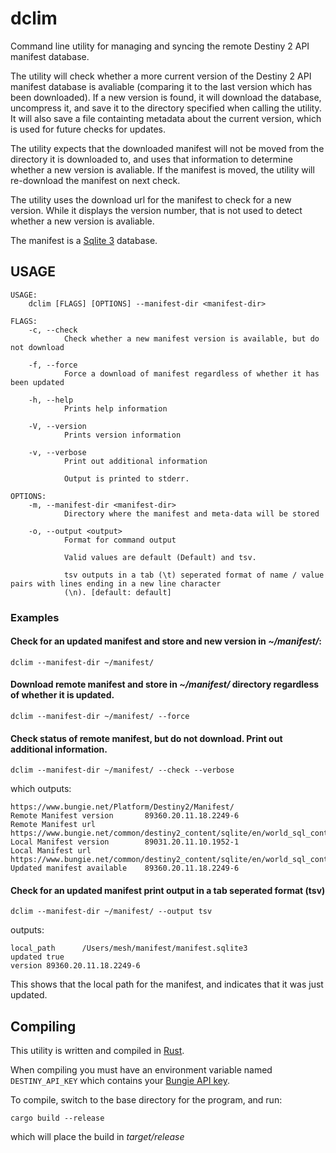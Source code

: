 # dclim

Command line utility for managing and syncing the remote Destiny 2 API manifest database.

The utility will check whether a more current version of the Destiny 2 API manifest database is avaliable (comparing it to the last version which has been downloaded). If a new version is found, it will download the database, uncompress it, and save it to the directory specified when calling the utility. It will also save a file containting metadata about the current version, which is used for future checks for updates.

The utility expects that the downloaded manifest will not be moved from the directory it is downloaded to, and uses that information to determine whether a new version is avaliable. If the manifest is moved, the utility will re-download the manifest on next check.

The utility uses the download url for the manifest to check for a new version. While it displays the version number, that is not used to detect whether a new version is avaliable.

The manifest is a [Sqlite 3](https://www.sqlite.org/index.html) database.

## USAGE
```
USAGE:
    dclim [FLAGS] [OPTIONS] --manifest-dir <manifest-dir>

FLAGS:
    -c, --check      
            Check whether a new manifest version is available, but do not download

    -f, --force      
            Force a download of manifest regardless of whether it has been updated

    -h, --help       
            Prints help information

    -V, --version    
            Prints version information

    -v, --verbose    
            Print out additional information
            
            Output is printed to stderr.

OPTIONS:
    -m, --manifest-dir <manifest-dir>    
            Directory where the manifest and meta-data will be stored

    -o, --output <output>                
            Format for command output
            
            Valid values are default (Default) and tsv.
            
            tsv outputs in a tab (\t) seperated format of name / value pairs with lines ending in a new line character
            (\n). [default: default]
```

### Examples

#### Check for an updated manifest and store and new version in *~/manifest/*:
```
dclim --manifest-dir ~/manifest/
```

#### Download remote manifest and store in *~/manifest/* directory regardless of whether it is updated.
```
dclim --manifest-dir ~/manifest/ --force
```

#### Check status of remote manifest, but do not download. Print out additional information.
```
dclim --manifest-dir ~/manifest/ --check --verbose
```

which outputs:

```
https://www.bungie.net/Platform/Destiny2/Manifest/
Remote Manifest version       89360.20.11.18.2249-6
Remote Manifest url           https://www.bungie.net/common/destiny2_content/sqlite/en/world_sql_content_df27bd2a2e07a18c6f4b53c68449afd4.content
Local Manifest version        89031.20.11.10.1952-1
Local Manifest url            https://www.bungie.net/common/destiny2_content/sqlite/en/world_sql_content_43b136a4cf20d3fe266da21319600a31.content
Updated manifest available    89360.20.11.18.2249-6
```

#### Check for an updated manifest print output in a tab seperated format (tsv)

```
dclim --manifest-dir ~/manifest/ --output tsv
```

outputs:

```
local_path      /Users/mesh/manifest/manifest.sqlite3
updated true
version 89360.20.11.18.2249-6
```

This shows that the local path for the manifest, and indicates that it was just updated.


## Compiling

This utility is written and compiled in [Rust](https://www.rust-lang.org/).

When compiling you must have an environment variable named `DESTINY_API_KEY` which contains your [Bungie API key](https://www.bungie.net/en/Application).

To compile, switch to the base directory for the program, and run:

```
cargo build --release
```

which will place the build in *target/release*